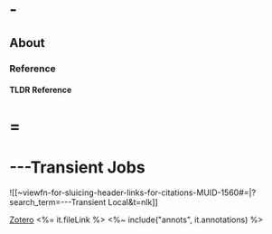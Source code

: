 
# -

## About

### Reference

#### TLDR Reference

# =


# ---Transient Jobs

![[~viewfn-for-sluicing-header-links-for-citations-MUID-1560#=|?search_term=---Transient Local&t=nlk]]

[Zotero](<%= it.backlink %>) <%= it.fileLink %>
<%~ include("annots", it.annotations) %>
